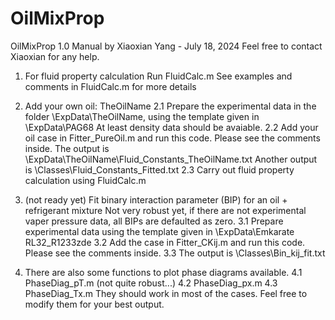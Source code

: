 # OilMixProp

OilMixProp 1.0 Manual by Xiaoxian Yang - July 18, 2024
Feel free to contact Xiaoxian for any help.

1. For fluid property calculation
    Run FluidCalc.m
	See examples and comments in FluidCalc.m for more details

2. Add your own oil: TheOilName
   2.1 Prepare the experimental data in the folder \ExpData\TheOilName, using the template given in \ExpData\PAG68
       At least density data should be avaiable. 
   2.2 Add your oil case in Fitter_PureOil.m and run this code. Please see the comments inside.
	   The output is \ExpData\TheOilName\Fluid_Constants_TheOilName.txt
	   Another output is \Classes\Fluid_Constants_Fitted.txt
   2.3 Carry out fluid property calculation using FluidCalc.m

3. (not ready yet) Fit binary interaction parameter  (BIP) for an oil + refrigerant mixture
   Not very robust yet, if there are not experimental vaper pressure data, all BIPs are defaulted as zero.
   3.1 Prepare experimental data using the template given in \ExpData\Emkarate RL32_R1233zde
   3.2 Add the case in Fitter_CKij.m and run this code. Please see the comments inside.
   3.3 The output is \Classes\Bin_kij_fit.txt

4. There are also some functions to plot phase diagrams available. 
   4.1 PhaseDiag_pT.m (not quite robust...)
   4.2 PhaseDiag_px.m
   4.3 PhaseDiag_Tx.m
   They should work in most of the cases. Feel free to modify them for your best output. 

